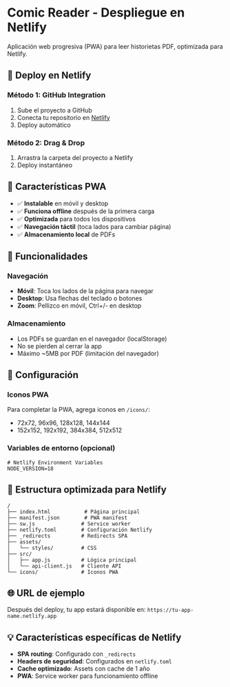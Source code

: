# Comic Reader - Despliegue en Netlify

Aplicación web progresiva (PWA) para leer historietas PDF, optimizada para Netlify.

## 🚀 Deploy en Netlify

### Método 1: GitHub Integration
1. Sube el proyecto a GitHub
2. Conecta tu repositorio en [Netlify](https://netlify.com)
3. Deploy automático

### Método 2: Drag & Drop
1. Arrastra la carpeta del proyecto a Netlify
2. Deploy instantáneo

## 📱 Características PWA

- ✅ **Instalable** en móvil y desktop
- ✅ **Funciona offline** después de la primera carga
- ✅ **Optimizada** para todos los dispositivos
- ✅ **Navegación táctil** (toca lados para cambiar página)
- ✅ **Almacenamiento local** de PDFs

## 🎯 Funcionalidades

### Navegación
- **Móvil**: Toca los lados de la página para navegar
- **Desktop**: Usa flechas del teclado o botones
- **Zoom**: Pellizco en móvil, Ctrl+/- en desktop

### Almacenamiento
- Los PDFs se guardan en el navegador (localStorage)
- No se pierden al cerrar la app
- Máximo ~5MB por PDF (limitación del navegador)

## 🔧 Configuración

### Iconos PWA
Para completar la PWA, agrega iconos en `/icons/`:
- 72x72, 96x96, 128x128, 144x144
- 152x152, 192x192, 384x384, 512x512

### Variables de entorno (opcional)
```
# Netlify Environment Variables
NODE_VERSION=18
```

## 📂 Estructura optimizada para Netlify

```
/
├── index.html           # Página principal
├── manifest.json        # PWA manifest
├── sw.js               # Service worker
├── netlify.toml        # Configuración Netlify
├── _redirects          # Redirects SPA
├── assets/
│   └── styles/         # CSS
├── src/
│   ├── app.js          # Lógica principal
│   └── api-client.js   # Cliente API
└── icons/              # Iconos PWA
```

## 🌐 URL de ejemplo
Después del deploy, tu app estará disponible en:
`https://tu-app-name.netlify.app`

## 💡 Características específicas de Netlify

- **SPA routing**: Configurado con `_redirects`
- **Headers de seguridad**: Configurados en `netlify.toml`
- **Cache optimizado**: Assets con cache de 1 año
- **PWA**: Service worker para funcionamiento offline